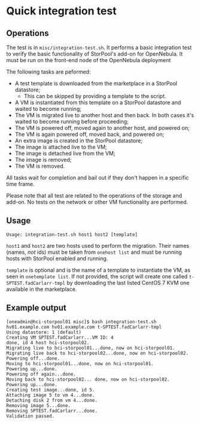 # Quick integration test


## Operations

The test is in `misc/integration-test.sh`. It performs a basic integration test to verify the basic functionality of StorPool's add-on for OpenNebula. It must be run on the front-end node of the OpenNebula deployment 

The following tasks are peformed:

* A test template is downloaded from the marketplace in a StorPool datastore;
  * This can be skipped by providing a template to the script.
* A VM is instantiated from this template on a StorPool datastore and waited to become running;
* The VM is migrated live to another host and then back. In both cases it's waited to become running before proceeding;
* The VM is powered off, moved again to another host, and powered on;
* The VM is again powered off, moved back, and powered on;
* An extra image is created in the StorPool datastore;
* The image is attached live to the VM;
* The image is detached live from the VM;
* The image is removed;
* The VM is removed.

All tasks wait for completion and bail out if they don't happen in a specific time frame.

Please note that all test are related to the operations of the storage and add-on. No tests on the network or other VM functionality are performed.

## Usage


```
Usage: integration-test.sh host1 host2 [template]
```

`host1` and `host2` are two hosts used to perform the migration. Their names (names, *not* ids) must be taken from `onehost list` and must be running hosts with StorPool enabled and running.

`template` is optional and is the name of a template to instantiate the VM, as seen in `onetemplate list`. If not provided, the script will create one called `t-SPTEST.fadCarlarr-tmpl` by downloading the last listed CentOS 7 KVM one available in the marketplace.

## Example output


```
[oneadmin@hci-storpool01 misc]$ bash integration-test.sh hv01.example.com hv01.example.com t-SPTEST.fadCarlarr-tmpl
Using datastore: 1 (default)
Creating VM SPTEST.fadCarlarr...VM ID: 4
done, id 4 host hci-storpool02.
Migrating live to hci-storpool01...done, now on hci-storpool01.
Migrating live back to hci-storpool02...done, now on hci-storpool02.
Powering off...done.
Moving to hci-storpool01...done, now on hci-storpool01.
Powering up...done.
Powering off again...done.
Moving back to hci-storpool02... done, now on hci-storpool02.
Powering up...done.
Creating test image...done, id 5.
Attaching image 5 to vm 4...done.
Detaching disk 2 from vm 4...done.
Removing image 5...done.
Removing SPTEST.fadCarlarr...done.
Validation passed.
```

